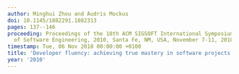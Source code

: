 ```yaml
---
author: Minghui Zhou and Audris Mockus
doi: 10.1145/1882291.1882313
pages: 137--146
proceeding: Proceedings of the 18th ACM SIGSOFT International Symposium on Foundations
  of Software Engineering, 2010, Santa Fe, NM, USA, November 7-11, 2010
timestamp: Tue, 06 Nov 2018 00:00:00 +0100
title: 'Developer fluency: achieving true mastery in software projects'
year: '2010'
---
```

